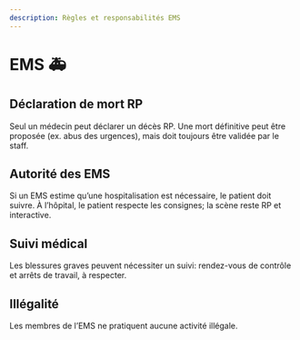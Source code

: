 ```yaml
---
description: Règles et responsabilités EMS
---
```


# EMS 🚑

## Déclaration de mort RP
Seul un médecin peut déclarer un décès RP. Une mort définitive peut être proposée (ex. abus des urgences), mais doit toujours être validée par le staff.

## Autorité des EMS
Si un EMS estime qu’une hospitalisation est nécessaire, le patient doit suivre. À l’hôpital, le patient respecte les consignes; la scène reste RP et interactive.

## Suivi médical
Les blessures graves peuvent nécessiter un suivi: rendez-vous de contrôle et arrêts de travail, à respecter.

## Illégalité
Les membres de l’EMS ne pratiquent aucune activité illégale.


